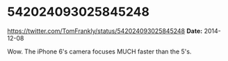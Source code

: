 # 542024093025845248
https://twitter.com/TomFrankly/status/542024093025845248
**Date:** 2014-12-08

Wow. The iPhone 6's camera focuses MUCH faster than the 5's.
